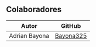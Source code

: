 ## Colaboradores

| Autor | GitHub |
| ----- | ------ |
| Adrian Bayona | [Bayona325](https://github.com/Bayona325) |